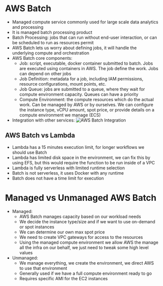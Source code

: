 # AWS Batch

- Managed compute service commonly used for large scale data analytics and processing
- It is managed batch processing product
- Batch Processing: jobs that can run without end-user interaction, or can be scheduled to run as resources permit
- AWS Batch lets us worry about defining jobs, it will handle the underlying compute and orchestration
- AWS Batch core components:
    - Job: script, executable, docker container submitted to batch. Jobs are executed using containers in AWS. The job define the work. Jobs can depend on other jobs
    - Job Definition: metadata for a job, including IAM permissions, resource configurations, mount points, etc.
    - Job Queue: jobs are submitted to a queue, where they wait for compute environment capacity. Queues can have a priority
    - Compute Environment: the compute resources which do the actual work. Can be managed by AWS or by ourselves. We can configure the instance type, vCPU amount, spot price, or provide details on a compute environment we manage (ECS)
- Integration with other services:
    ![AWS Batch Integration](images/AWSBatch2.png)

## AWS Batch vs Lambda

- Lambda has a 15 minutes execution limit, for longer workflows we should use Batch
- Lambda has limited disk space in the environment, we can fix this by using EFS, but this would require the function to be run inside of a VPC
- Lambda is fully serverless with limited runtime selection
- Batch is not serverless, it uses Docker with any runtime
- Batch does not have a time limit for execution

# Managed vs Unmanaged AWS Batch

- Managed:
    - AWS Batch manages capacity based on our workload needs
    - We decide the instance type/size and if we want to use on-demand or spot instances
    - We can determine our own max spot price
    - We need to create VPC gateways for access to the resources
    - Using the managed compute environment we allow AWS the manage all the infra on our behalf, we just need to tweak some high level values
- Unmanaged:
    - We manage everything, we create the environment, we direct AWS to use that environment
    - Generally used if we have a full compute environment ready to go
    - Requires specific AMI for the EC2 instances
